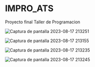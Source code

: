 # IMPRO_ATS
Proyecto final Taller de Programacion

![Captura de pantalla 2023-08-17 213251](https://github.com/Benji379/IMPRO_ATS/assets/108637204/70c04b71-fb45-4ec5-ab93-4dc87015cb47)

![Captura de pantalla 2023-08-17 213155](https://github.com/Benji379/IMPRO_ATS/assets/108637204/5d701b3e-a6cb-495c-ab4a-e641dc29044e)

![Captura de pantalla 2023-08-17 213235](https://github.com/Benji379/IMPRO_ATS/assets/108637204/2b517788-5d27-48ff-a345-c492d9a0e68e)

![Captura de pantalla 2023-08-17 213245](https://github.com/Benji379/IMPRO_ATS/assets/108637204/1ef487a3-d9f6-4060-acbc-37df14f6cc00)
